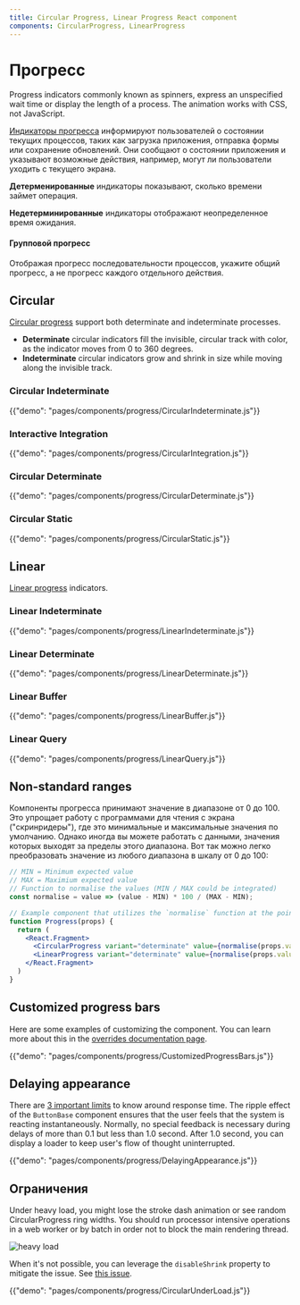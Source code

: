 ```yaml
---
title: Circular Progress, Linear Progress React component
components: CircularProgress, LinearProgress
---
```


# Прогресс

<p class="description">Progress indicators commonly known as spinners, express an unspecified wait time or display the length of a process. The animation works with CSS, not JavaScript.</p>

[Индикаторы прогресса](https://material.io/design/components/progress-indicators.html) информируют пользователей о состоянии текущих процессов, таких как загрузка приложения, отправка формы или сохранение обновлений. Они сообщают о состоянии приложения и указывают возможные действия, например, могут ли пользователи уходить с текущего экрана.

**Детерменированные** индикаторы показывают, сколько времени займет операция.

**Недетерминированные** индикаторы отображают неопределенное время ожидания.

#### Групповой прогресс

Отображая прогресс последовательности процессов, укажите общий прогресс, а не прогресс каждого отдельного действия.

## Circular

[Circular progress](https://material.io/design/components/progress-indicators.html#circular-progress-indicators) support both determinate and indeterminate processes.

- **Determinate** circular indicators fill the invisible, circular track with color, as the indicator moves from 0 to 360 degrees.
- **Indeterminate** circular indicators grow and shrink in size while moving along the invisible track.

### Circular Indeterminate

{{"demo": "pages/components/progress/CircularIndeterminate.js"}}

### Interactive Integration

{{"demo": "pages/components/progress/CircularIntegration.js"}}

### Circular Determinate

{{"demo": "pages/components/progress/CircularDeterminate.js"}}

### Circular Static

{{"demo": "pages/components/progress/CircularStatic.js"}}

## Linear

[Linear progress](https://material.io/design/components/progress-indicators.html#linear-progress-indicators) indicators.

### Linear Indeterminate

{{"demo": "pages/components/progress/LinearIndeterminate.js"}}

### Linear Determinate

{{"demo": "pages/components/progress/LinearDeterminate.js"}}

### Linear Buffer

{{"demo": "pages/components/progress/LinearBuffer.js"}}

### Linear Query

{{"demo": "pages/components/progress/LinearQuery.js"}}

## Non-standard ranges

Компоненты прогресса принимают значение в диапазоне от 0 до 100. Это упрощает работу с программами для чтения с экрана ("скринридеры"), где это минимальные и максимальные значения по умолчанию. Однако иногда вы можете работать с данными, значения которых выходят за пределы этого диапазона. Вот так можно легко преобразовать значение из любого диапазона в шкалу от 0 до 100:

```jsx
// MIN = Minimum expected value
// MAX = Maximium expected value
// Function to normalise the values (MIN / MAX could be integrated)
const normalise = value => (value - MIN) * 100 / (MAX - MIN);

// Example component that utilizes the `normalise` function at the point of render.
function Progress(props) {
  return (
    <React.Fragment>
      <CircularProgress variant="determinate" value={normalise(props.value)} />
      <LinearProgress variant="determinate" value={normalise(props.value)} />
    </React.Fragment>
  )
}
```

## Customized progress bars

Here are some examples of customizing the component. You can learn more about this in the [overrides documentation page](/customization/components/).

{{"demo": "pages/components/progress/CustomizedProgressBars.js"}}

## Delaying appearance

There are [3 important limits](https://www.nngroup.com/articles/response-times-3-important-limits/) to know around response time. The ripple effect of the `ButtonBase` component ensures that the user feels that the system is reacting instantaneously. Normally, no special feedback is necessary during delays of more than 0.1 but less than 1.0 second. After 1.0 second, you can display a loader to keep user's flow of thought uninterrupted.

{{"demo": "pages/components/progress/DelayingAppearance.js"}}

## Ограничения

Under heavy load, you might lose the stroke dash animation or see random CircularProgress ring widths. You should run processor intensive operations in a web worker or by batch in order not to block the main rendering thread.

![heavy load](/material-ui-static/images/progress/heavy-load.gif)

When it's not possible, you can leverage the `disableShrink` property to mitigate the issue. See [this issue](https://github.com/mui-org/material-ui/issues/10327).

{{"demo": "pages/components/progress/CircularUnderLoad.js"}}